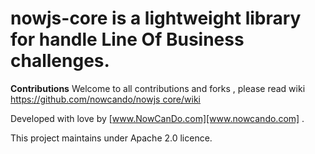 # **nowjs-core** is a lightweight library for handle Line Of Business challenges.
 
 **Contributions**
Welcome to all contributions and forks , please read wiki [https://github.com/nowcando/nowjs core/wiki](https:--github.com-nowcando-nowjs-core-wiki)   
 
  
Developed with love by [www.NowCanDo.com][www.nowcando.com] .
   
This project maintains under Apache 2.0 licence. 